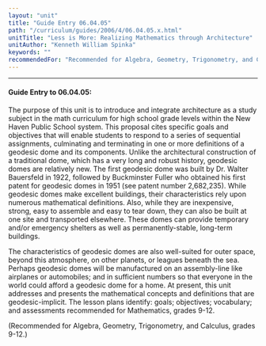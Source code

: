 ```yaml
---
layout: "unit"
title: "Guide Entry 06.04.05"
path: "/curriculum/guides/2006/4/06.04.05.x.html"
unitTitle: "Less is More: Realizing Mathematics through Architecture"
unitAuthor: "Kenneth William Spinka"
keywords: ""
recommendedFor: "Recommended for Algebra, Geometry, Trigonometry, and Calculus, grades 9-12."
---
```

<body>
<hr/>
<h4>
Guide Entry to 06.04.05:
</h4>
<p>
The purpose of this unit is to introduce and integrate architecture as a study subject in the math curriculum for high school grade levels within the New Haven Public School system. This proposal cites specific goals and objectives that will enable students to respond to a series of sequential assignments, culminating and terminating in one or more definitions of a geodesic dome and its components. Unlike the architectural construction of a traditional dome, which has a very long and robust history, geodesic domes are relatively new. The first geodesic dome was built by Dr. Walter Bauersfeld in 1922, followed by Buckminster Fuller who obtained his first patent for geodesic domes in 1951 (see patent number 2,682,235). While geodesic domes make excellent buildings, their characteristics rely upon numerous mathematical definitions. Also, while they are inexpensive, strong, easy to assemble and easy to tear down, they can also be built at one site and transported elsewhere. These domes can provide temporary and/or emergency shelters as well as permanently-stable, long-term buildings.
</p>
<p>
The characteristics of geodesic domes are also well-suited for outer space, beyond this atmosphere, on other planets, or leagues beneath the sea. Perhaps geodesic domes will be manufactured on an assembly-line like airplanes or automobiles; and in sufficient numbers so that everyone in the world could afford a geodesic dome for a home. At present, this unit addresses and presents the mathematical concepts and definitions that are geodesic-implicit. The lesson plans identify: goals; objectives; vocabulary; and assessments recommended for Mathematics, grades 9-12.
</p>
<p>
(Recommended for Algebra, Geometry, Trigonometry, and Calculus, grades 9-12.)
</p>
</body>